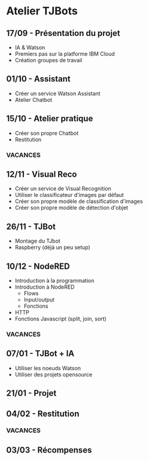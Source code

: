 # Atelier TJBots

## 17/09 - Présentation du projet

  - IA & Watson
  - Premiers pas sur la platforme IBM Cloud
  - Création groupes de travail

## 01/10 - Assistant

  - Créer un service Watson Assistant
  - Atelier Chatbot
  

## 15/10 - Atelier pratique
  - Créer son propre Chatbot
  - Restitution

### VACANCES

## 12/11 - Visual Reco

  - Créer un service de Visual Recognition
  - Utiliser le classificateur d'images par défaut
  - Créer son propre modèle de classification d'images
  - Créer son propre modèle de détection d'objet

## 26/11 - TJBot

  - Montage du TJbot
  - Raspberry (déjà un peu setup)

## 10/12 - NodeRED

  - Introduction à la programmation
  - Introduction à NodeRED
	- Flows
	- Input/output
	- Fonctions
  - HTTP
  - Fonctions Javascript (split, join, sort)

### VACANCES

## 07/01 - TJBot + IA

   - Utiliser les noeuds Watson
   - Utiliser des projets opensource

## 21/01 - Projet

## 04/02 - Restitution

### VACANCES

## 03/03 - Récompenses

